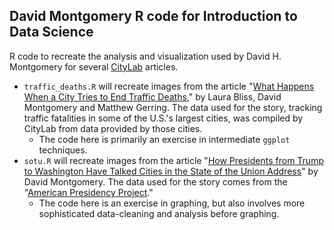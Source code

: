 ## David Montgomery R code for Introduction to Data Science

R code to recreate the analysis and visualization used by David H. Montgomery for several [CityLab](https://www.citylab.com) articles. 

- `traffic_deaths.R` will recreate images from the article "[What Happens When a City Tries to End Traffic Deaths](https://www.citylab.com/transportation/2019/11/vision-zero-data-traffic-deaths-pedestrians-cyclist-safety/601831/)," by Laura Bliss, David Montgomery and Matthew Gerring. The data used for the story, tracking traffic fatalities in some of the U.S.'s largest cities, was compiled by CityLab from data provided by those cities.
    - The code here is primarily an exercise in intermediate `ggplot` techniques.
- `sotu.R` will recreate images from the article "[How Presidents from Trump to Washington Have Talked Cities in the State of the Union Address](https://www.citylab.com/equity/2019/02/state-of-the-union-analysis-cities-data-vis/582136/)" by David Montgomery. The data used for the story comes from the "[American Presidency Project](https://www.presidency.ucsb.edu)."  
    - The code here is an exercise in graphing, but also involves more sophisticated data-cleaning and analysis before graphing.